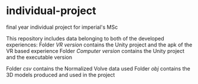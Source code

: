 # individual-project
final year individual project for imperial's MSc

This repository includes data belonging to both of the developed experiences:
Folder *VR version* contains the Unity project and the apk of the VR based experience
Folder *Computer version* contains the Unity project and the executable version

Folder *csv* contains the Normalized Volve data used
Folder *obj* contains the 3D models produced and used in the project 
